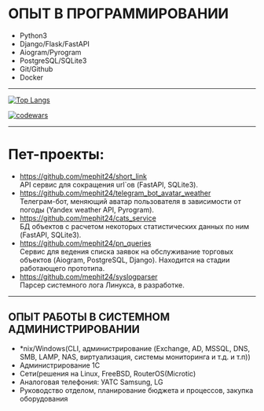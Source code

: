 # ОПЫТ В ПРОГРАММИРОВАНИИ

* Python3
* Django/Flask/FastAPI
* Aiogram/Pyrogram
* PostgreSQL/SQLite3
* Git/Github
* Docker

---
[![Top Langs](https://github-readme-stats.vercel.app/api/top-langs/?username=mephit24&layout=compact)](https://github.com/anuraghazra/github-readme-stats)  

[![codewars](https://www.codewars.com/users/Mephit/badges/small)](https://www.codewars.com/users/Mephit)

---
# Пет-проекты:
- https://github.com/mephit24/short_link  
API сервис для сокращения url`ов (FastAPI, SQLite3).
- https://github.com/mephit24/telegram_bot_avatar_weather  
Телеграм-бот, меняющий аватар пользователя в зависимости от погоды (Yandex weather
API, Pyrogram).
- https://github.com/mephit24/cats_service  
БД объектов с расчетом некоторых статистических данных по ним (FastAPI, SQLite3).
- https://github.com/mephit24/pn_queries  
Сервис для ведения списка заявок на обслуживание торговых объектов
(Aiogram, PostgreSQL, Django). Находится на стадии работающего прототипа.
- https://github.com/mephit24/syslogparser  
Парсер системного лога Линукса, в разработке.


---

## ОПЫТ РАБОТЫ В СИСТЕМНОМ АДМИНИСТРИРОВАНИИ
- *nix/Windows(CLI, администрирование (Exchange, AD, MSSQL, DNS, SMB, LAMP, NAS,
виртуализация, системы мониторинга и т.д. и т.п))
- Администрирование 1С
- Сети(решения на Linux, FreeBSD, RouterOS(Microtic)
- Аналоговая телефония: УАТС Samsung, LG
- Руководство отделом, планирование бюджета и процессов, закупка оборудования
